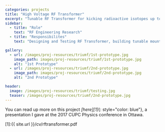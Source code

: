 ```yaml
---
categories: projects
title: "High Voltage RF Transformer"
excerpt: "Tunable RF Transformer for kicking radioactive isotopes up to speed"
sidebar:
  - title: "Role"
    text: "RF Engineering Research"
  - title: "Responsibilites"
    text: "Designing and Testing RF Transformer, building tunable mounts and doing many hours of benchtop testing."

gallery:
  - url: /images/proj-resources/triumf/1st-prototype.jpg
    image_path: images/proj-resources/triumf/1st-prototype.jpg
    alt: "1st Prototype"
  - url: /images/proj-resources/triumf/2nd-prototype.jpg
    image_path: images/proj-resources/triumf/2nd-prototype.jpg
    alt: "2nd Prototype"

header:
  image: /images/proj-resources/triumf/testing.jpg
  teaser: /images/proj-resources/triumf/2nd-prototype.jpg
---
```


You can read up more on this project *[here][1]*{: style="color: blue"}, a presentation I gave at the 2017 CUPC Physics conference in Ottawa.

[1]:{{ site.url }}/cv/rftransformer.pdf
